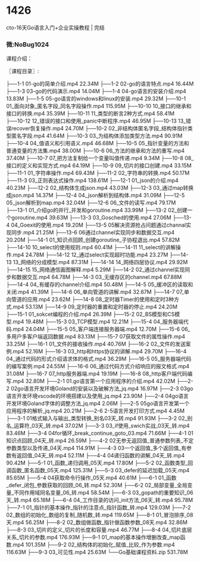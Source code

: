 # 1426
cto-16天Go语言入门+企业实操教程 | 完结
### 微:NoBug1024 


课程介绍：

〖课程目录〗:

├──1-1 01-go的简单介绍.mp4 22.34M
├──1-2 02-go的语言特点.mp4 16.44M
├──1-3 03-go的代码演示.mp4 14.04M
├──1-4 04-go语言的安装介绍.mp4 13.83M
├──1-5 05-go语言的windows和linux的安装.mp4 29.32M
├──10-1 01_面向对象_匿名字段_同名字段操作.mp4 115.95M
├──10-10 10_接口的继承和接口的转换.mp4 35.39M
├──10-11 11_类型的断言2种方式.mp4 58.41M
├──10-12 12_错误的接口和使用_panic中断程序.mp4 46.95M
├──10-13 13_错误recover恢复操作.mp4 24.70M
├──10-2 02_非结构体匿名字段_结构体指针类型匿名字段.mp4 41.64M
├──10-3 03_为结构体添加类型方法.mp4 90.91M
├──10-4 04_值语义和引用语义.mp4 46.68M
├──10-5 05_指针变量的方法和普通变量的方法集.mp4 38.00M
├──10-6 06_方法的继承和方法的重写.mp4 37.40M
├──10-7 07_把方法复制给一个变量叫值传递.mp4 9.34M
├──10-8 08_接口的定义和实现方式.mp4 64.19M
├──10-9 09_切片的接口创建.mp4 33.15M
├──11-1 01_字符串操作.mp4 69.43M
├──11-2 02_字符串的转换.mp4 50.17M
├──11-3 03_正则表达式操作.mp4 138.61M
├──12-1 01_json的介绍.mp4 40.23M
├──12-2 02_结构体生成json.mp4 43.03M
├──12-3 03_通过map转换成json.mp4 14.37M
├──12-4 04_json解析到结构体.mp4 31.09M
├──12-5 05_json解析到map.mp4 32.04M
├──12-6 06_文件的读写.mp4 79.17M
├──13-1 01_介绍go的并行_并发和goroutine.mp4 33.99M
├──13-2 02_创建一个goroutine.mp4 39.63M
├──13-3 03_Gosched的使用.mp4 27.06M
├──13-4 04_Goexit的使用.mp4 19.20M
├──13-5 05解决资源抢占问题通过channal实现同步.mp4 21.25M
├──13-6 06通过channel实现同步和数据交互.mp4 20.20M
├──14-1 01_知识点回顾_创建goroutine_子协程退出.mp4 57.82M
├──14-10 10_select的使用规则.mp4 60.41M
├──14-11 11_select的讲解操作.mp4 24.78M
├──14-12 12_通过select实现超时功能.mp4 23.27M
├──14-13 13_网络的分成模型.mp4 87.31M
├──14-14 14_网络四层协议.mp4 29.92M
├──14-15 15_网络通信画图解释.mp4 5.29M
├──14-2 02_通过channel实现同步和数据交互.mp4 64.78M
├──14-3 03_无缓存区的channel.mp4 67.88M
├──14-4 04_有缓存的channel介绍.mp4 50.48M
├──14-5 05_缓冲区的读取和关闭.mp4 41.39M
├──14-6 06_单向管道的讲解.mp4 32.67M
├──14-7 07_单向管道的应用.mp4 23.62M
├──14-8 08_定时器Timer的使用和定时3种方式.mp4 53.13M
├──14-9 09_定时器的重置和定时器的停止.mp4 24.20M
├──15-1 01_sokcet编程的介绍.mp4 26.39M
├──15-2 02_BS模型和CS模型.mp4 19.48M
├──15-3 03_TCP模型.mp4 12.21M
├──15-4 04_服务器端代码.mp4 24.04M
├──15-5 05_客户端连接服务器端.mp4 12.70M
├──15-6 06_多用户多客户端返回数据.mp4 83.13M
├──15-7 07获取文件的属性操作.mp4 33.25M
├──16-1 01_文件的接收操作.mp4 40.76M
├──16-2 02_文件的发送案例.mp4 52.16M
├──16-3 03_http和https协议的讲解.mp4 29.70M
├──16-4 04_通过代码的形式介绍请求体的格式.mp4 36.29M
├──16-5 05_服务器端代码的编写案例.mp4 24.55M
├──16-6 06_通过代码方式介绍响应的报文格式.mp4 31.08M
├──16-7 07_http服务器端.mp4 19.19M
├──16-8 08_http客户端代码编写.mp4 32.80M
├──2-1 01.go语言第一个应用程序的介绍.mp4 42.02M
├──2-2 02go语言开发环境Goland的安装以及破解方法_jq.mp4 16.97M
├──2-3 03go语言开发环境vscode的环境搭建以及使用_jq.mp4 23.90M
├──2-4 04go语言开发环境Goland字体的调整方法_jq.mp4 2.06M
├──2-5 05go语言开发第一个应用程序的解析_jq.mp4 20.21M
├──2-6 2-5语言开发打印方式.mp4 4.45M
├──3-1 01格式输入与输出_类型转换_别名03天_转.mp4 91.93M
├──3-2 02_别名_运算符_03天_转.mp4 37.02M
├──3-3 03_if使用_swich实战_03天_转.mp4 83.46M
├──3-4 04for循环_break_continue_goto_03.mp4 71.66M
├──4-1 01知识点回顾_04天_转.mp4 26.59M
├──4-2 02无参无返回值_普通参数列表_不定参数类型以及传递_04天.mp4 114.91M
├──4-3 03一个返回值_多个返回值_有参数有返回值_04天_转.mp4 52.11M
├──4-4 04递归函数的讲解_04天_转.mp4 90.42M
├──5-1 01_函数_递归调用_05天.mp4 17.80M
├──5-2 02_函数类型_回调函数_匿名函数_05天.mp4 125.31M
├──5-3 03_defer的延迟加载_05天.mp4 85.65M
├──5-4 04获取命令行操作_05天.mp4 40.61M
├──6-1 01_函数_defer_闭包_参数获取的回顾_06_转.mp4 52.30M
├──6-2 02_局部变量_全局变量_不同作用域同名变量_06_转.mp4 58.54M
├──6-3 03_gopath的重要知识_06天_转.mp4 65.18M
├──6-4 04_工作目录的访问_init方法_06天_转.mp4 95.78M
├──7-1 01_指针的基本操作_指针的注意点_指针函数_转.mp4 129.03M
├──7-2 02_数组的初始化_数组的复制_随机数_转.mp4 119.65M
├──8-1 01_冒泡排序_08天.mp4 56.25M
├──8-2 02_数组做函数_指针做函数参数_08天.mp4 32.86M
├──8-3 03_切片的定义_切片的长度和容量.mp4 46.77M
├──8-4 04_切片底层关系_切片的参数.mp4 176.93M
├──9-1 01_map的基本操作增删改查_map函数.mp4 101.35M
├──9-2 02_结构体的初始化_赋值_比较_作为参数.mp4 116.63M
├──9-3 03_可见性.mp4 25.63M
└──Go基础课程资料.zip 531.78M
